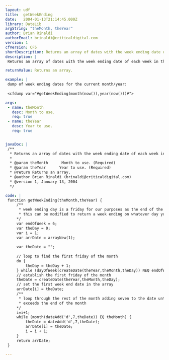 ```yaml
---
layout: udf
title:  getWeekEnding
date:   2004-01-13T21:14:45.000Z
library: DateLib
argString: "theMonth, theYear"
author: Brian Rinaldi
authorEmail: brinaldi@criticaldigital.com
version: 1
cfVersion: CF5
shortDescription: Returns an array of dates with the week ending date of each week in the month.
description: |
 Returns an array of dates with the week ending date of each week in the month. The code defaults to friday as the week ending as this would typically be useful when creating some sort of business report.

returnValue: Returns an array.

example: |
 dump of week ending dates for the current month/year:
 
 <cfdump var="#getWeekEnding(month(now()),year(now()))#">

args:
 - name: theMonth
   desc: Month to use.
   req: true
 - name: theYear
   desc: Year to use.
   req: true


javaDoc: |
 /**
  * Returns an array of dates with the week ending date of each week in the month.
  * 
  * @param theMonth      Month to use. (Required)
  * @param theYear      Year to use. (Required)
  * @return Returns an array. 
  * @author Brian Rinaldi (brinaldi@criticaldigital.com) 
  * @version 1, January 13, 2004 
  */

code: |
 function getWeekEnding(theMonth,theYear) {
     /**
      * week ending day is a friday for our purposes as the end of the business week
      * this can be modified to return a week ending on whatever day you want
     */
     var endOfWeek = 6;
     var theDay = 0;
     var i = 1;
     var arrDate = arrayNew(1);
     
     var theDate = "";
     
     // loop to find the first friday of the month
     do {
         theDay = theDay + 1;
     } while (dayOfWeek(createDate(theYear,theMonth,theDay)) NEQ endOfWeek);
     // establish the first friday of the month
     theDate = createDate(theYear,theMonth,theDay);
     // set the first week end date in the array
     arrDate[i] = theDate;
     /**
      * loop through the rest of the month adding seven to the date until the date
      * exceeds the end of the month
     */
     i=i+1;
     while (month(dateAdd('d',7,theDate)) EQ theMonth) {
         theDate = dateAdd('d',7,theDate);
         arrDate[i] = theDate;
         i = i + 1;
     }
     return arrDate;
 }

---
```


